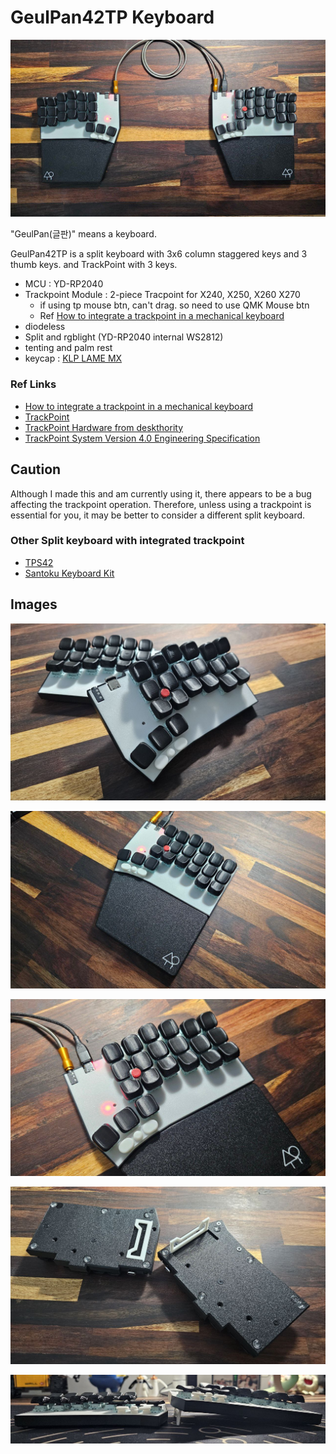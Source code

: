# GeulPan42TP Keyboard

![GeulPan42TP](imgs/geulpan42tp_001.jpg)

"GeulPan(글판)" means a keyboard.

GeulPan42TP is a split keyboard with 3x6 column staggered keys and 3 thumb keys.
and TrackPoint with 3 keys.

- MCU : YD-RP2040
- Trackpoint Module : 2-piece Tracpoint for X240, X250, X260 X270
    - if using tp mouse btn, can't drag. so need to use QMK Mouse btn
    - Ref [How to integrate a trackpoint in a mechanical keyboard](https://github.com/alonswartz/trackpoint)
- diodeless
- Split and rgblight (YD-RP2040 internal WS2812)
- tenting and palm rest
- keycap : [KLP LAME MX](https://github.com/braindefender/KLP-Lame-Keycaps)

### Ref Links

- [How to integrate a trackpoint in a mechanical keyboard](https://github.com/alonswartz/trackpoint)
- [TrackPoint](https://github.com/joric/jorne/wiki/Trackpoint)
- [TrackPoint Hardware from deskthority](https://deskthority.net/wiki/TrackPoint_Hardware)
- [TrackPoint System Version 4.0 Engineering Specification](https://blogs.epfl.ch/icenet/documents/Ykt3Eext.pdf)



## Caution

Although I made this and am currently using it, there appears to be a bug affecting the trackpoint operation. Therefore, unless using a trackpoint is essential for you, it may be better to consider a different split keyboard.

### Other Split keyboard with integrated trackpoint

- [TPS42](https://github.com/crehmann/TPS42)
- [Santoku Keyboard Kit](ttps://gestaltinput.com/products/santoku-keyboard-kit-black)



## Images


![GeulPan42TP](imgs/geulpan42tp_002.jpg)

![GeulPan42TP](imgs/geulpan42tp_003.jpg)

![GeulPan42TP](imgs/geulpan42tp_004.jpg)

![GeulPan42TP](imgs/geulpan42tp_005.jpg)

![GeulPan42TP](imgs/geulpan42tp_006.jpg)
